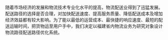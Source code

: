 随着市场经济的发展和物流技术专业化水平的提高，物流配送业得到了迅猛发展。配送路径的选择是否合理，对加快配送速度、提高服务质量、降低配送成本及增加经济效益都有较大影响。为了能以最低的运营成本、最快捷的响应速度、最短的配送运输时间，把货物运至用户手中，我们决定以福建省内物流业务为研究对象设计物流路径配送路径优化系统。
